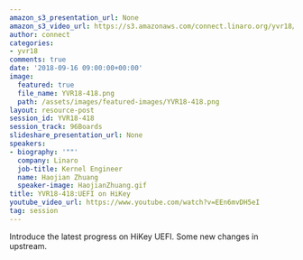 ```yaml
---
amazon_s3_presentation_url: None
amazon_s3_video_url: https://s3.amazonaws.com/connect.linaro.org/yvr18/videos/yvr18-418.mp4
author: connect
categories:
- yvr18
comments: true
date: '2018-09-16 09:00:00+00:00'
image:
  featured: true
  file_name: YVR18-418.png
  path: /assets/images/featured-images/YVR18-418.png
layout: resource-post
session_id: YVR18-418
session_track: 96Boards
slideshare_presentation_url: None
speakers:
- biography: '""'
  company: Linaro
  job-title: Kernel Engineer
  name: Haojian Zhuang
  speaker-image: HaojianZhuang.gif
title: YVR18-418:UEFI on HiKey
youtube_video_url: https://www.youtube.com/watch?v=EEn6mvDH5eI
tag: session
---
```


Introduce the latest progress on HiKey UEFI. Some new changes in upstream.
